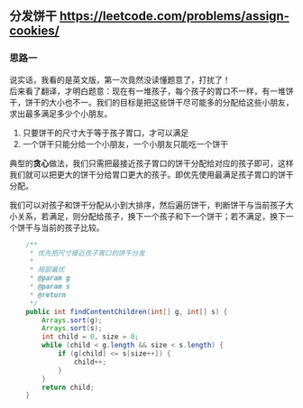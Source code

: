 **分发饼干**
https://leetcode.com/problems/assign-cookies/
---
### 思路一
说实话，我看的是英文版，第一次竟然没读懂题意了，打扰了！  
后来看了翻译，才明白题意：现在有一堆孩子，每个孩子的胃口不一样，有一堆饼干，饼干的大小也不一。我们的目标是把这些饼干尽可能多的分配给这些小朋友，求出最多满足多少个小朋友。
1. 只要饼干的尺寸大于等于孩子胃口，才可以满足
2. 一个饼干只能分给一个小朋友，一个小朋友只能吃一个饼干


典型的**贪心**做法，我们只需把最接近孩子胃口的饼干分配给对应的孩子即可，这样我们就可以把更大的饼干分给胃口更大的孩子。即优先使用最满足孩子胃口的饼干分配。

我们可以对孩子和饼干分配从小到大排序，然后遍历饼干，判断饼干与当前孩子大小关系，若满足，则分配给孩子，换下一个孩子和下一个饼干；若不满足，换下一个饼干与当前的孩子比较。
```java
    /**
     * 优先把尺寸接近孩子胃口的饼干分发
     *
     * 局部最优
     * @param g
     * @param s
     * @return
     */
    public int findContentChildren(int[] g, int[] s) {
        Arrays.sort(g);
        Arrays.sort(s);
        int child = 0, size = 0;
        while (child < g.length && size < s.length) {
            if (g[child] <= s[size++]) {
                child++;
            }
        }
        return child;
    }
```